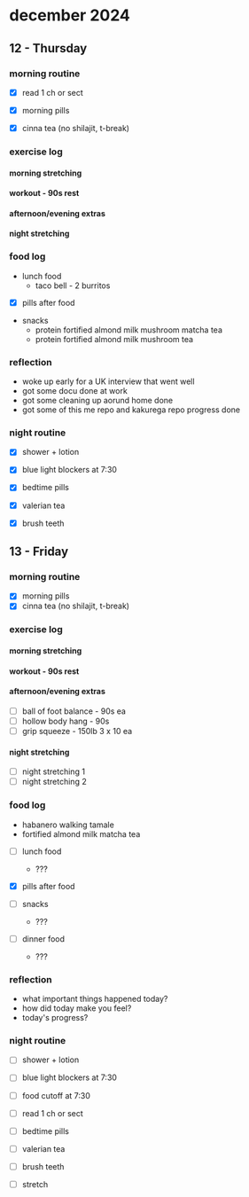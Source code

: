 # december 2024

## 12 - Thursday

### morning routine

- [x] read 1 ch or sect

- [x] morning pills
- [x] cinna tea (no shilajit, t-break)

### exercise log

#### morning stretching

#### workout - 90s rest

#### afternoon/evening extras

#### night stretching

### food log

- lunch food
  - taco bell - 2 burritos

- [x] pills after food

- snacks
  - protein fortified almond milk mushroom matcha tea
  - protein fortified almond milk mushroom tea

### reflection

- woke up early for a UK interview that went well
- got some docu done at work
- got some cleaning up aorund home done
- got some of this me repo and kakurega repo progress done

### night routine

- [x] shower + lotion

- [x] blue light blockers at 7:30

- [x] bedtime pills
- [x] valerian tea

- [x] brush teeth

## 13 - Friday

### morning routine

- [x] morning pills
- [x] cinna tea (no shilajit, t-break)

### exercise log

#### morning stretching

#### workout - 90s rest

#### afternoon/evening extras

- [ ] ball of foot balance - 90s ea
- [ ] hollow body hang - 90s
- [ ] grip squeeze - 150lb 3 x 10 ea

#### night stretching

- [ ] night stretching 1
- [ ] night stretching 2

### food log

- habanero walking tamale
- fortified almond milk matcha tea

- [ ] lunch food
  - ???

- [x] pills after food

- [ ] snacks
  - ???

- [ ] dinner food
  - ???

### reflection

- what important things happened today?
- how did today make you feel?
- today's progress?

### night routine

- [ ] shower + lotion

- [ ] blue light blockers at 7:30
- [ ] food cutoff at 7:30

- [ ] read 1 ch or sect

- [ ] bedtime pills
- [ ] valerian tea

- [ ] brush teeth
- [ ] stretch
